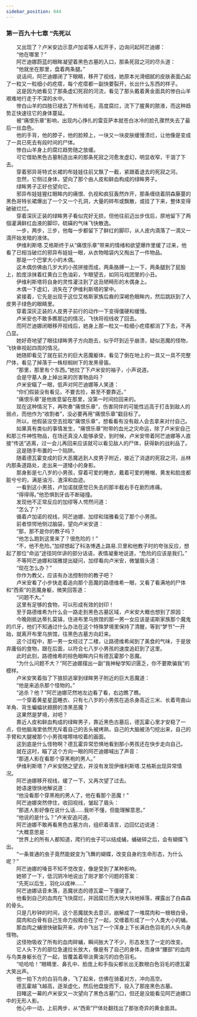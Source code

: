 ```yaml
---
sidebar_position: 644
---
```

### 第一百九十七章 “先死以  


　　又出现了？卢米安边示意卢加诺等人松开手，边询问起阿芒迪娜：  
　　“他在哪里？”  
　　阿芒迪娜蔚蓝的眼眸凝望着黑色古墓的入口，那条死寂之河的尽头道：  
　　“他就坐在那里，盘着两条腿。”  
　　说话间，阿芒迪娜闭了下眼睛，移开了视线，她原本光滑细腻的皮肤表面凸起了一粒又一粒细小的疙瘩，每个疙瘩都一副快要裂开，长出什么东西的样子。  
　　这是因为她看见了那条虚幻死寂的河流，看见了那头戴着黄金面具的惨白山羊艰难地行走于不深的水中。  
　　惨白山羊的四肢已褪去了所有绒毛，高度腐烂，流下了腥黄的脓液，而这种趋势正快速往它的身体蔓延。  
　　被“痛恨乐章”影响，出现内心挣扎的雷亚萨本就苍白冰冷的脸孔骤然失去了最后一丝血色。  
　　他的手背，他的脖子，他的脸颊上，一块又一块皮肤缓慢溃烂，让他像是变成了一具已死去有段时间的尸体。  
　　惨白山羊身上的腐烂趋势随之放缓。  
　　可它借助黑色古墓制造出来的那条死寂之河愈发虚幻，明显收窄，干涸了下去。  
　　穿着邪异哥特式长裙的布娃娃往前又飘了一截，紧跟着退去的死寂之河。  
　　忽然，它侧过身体，望向了那个由人皮和鲜血构成的绿眸男子。  
　　绿眸男子正好也望向它。  
　　邪异布娃娃猩红眼眸内的痛恨、仇视和疯狂轰然炸开，那条缠绕着阴森藤蔓的黑色哥特长裙爆出了一个又一个孔洞，大量的碎布或飘散，或挂了下来，整体变得破破烂烂。  
　　穿着深灰正装的绿眸男子看似完好无损，但他往前迈出步伐后，原地留下了两個灌满鲜红血液的脚印，硫磺的气味飞快散逸。  
　　一步，两步，三步，他每一步都留下了鲜红的脚印，从人皮内滴落了一滴又一滴开始发暗的液体。  
　　伊维利斯塔.艾格斯终于从“痛恨乐章”带来的情绪和欲望爆炸里缓了过来，他看了已相当破烂的邪异布娃娃一眼，从衣物暗袋内又掏出了一件物品。  
　　那是一个巴掌大小的木偶。  
　　这木偶仿佛由几岁大的小孩拼接而成，两条胳膊一上一下，两条腿到了屁股上，脸庞涂抹着红黄白三色油彩，乍眼望去，如同马戏团里的小丑。  
　　伊维利斯塔将自身的灵性灌注到了这丑陋畸形的木偶身上。  
　　木偶一下虚幻，消失在了伊维利斯塔的掌中。  
　　紧接着，它先是出现于这位艾格斯家族后裔的深褐色眼眸内，然后跳跃到了人皮男子绿色的眼睛里。  
　　穿着深灰正装的人皮男子前行的动作一下变得僵硬和缓慢。  
　　卢米安也不敢多瞧那边的情况，飞快将视线收了回去。  
　　而阿芒迪娜闭眼移开视线后，她身上那一粒又一粒细小疙瘩都消了下去，不再凸显。  
　　她好奇地望了眼往绿眸男子方向跑去，似乎吓到近乎崩溃，疑似恶魔的怪物，飞快审视起四周的情况。  
　　她随即看见了就在前方的巨大恶魔躯体，看见了倒在地上的一具又一具不完整尸体，看见了掉落于一株棕榈树下的发黑骨笛。  
　　“那里，那里有个东西。”她拉了下卢米安的袖子，小声说道。  
　　会是守墓人身上掉出来的厉害物品吗？  
　　卢米安瞄了一眼，低声对阿芒迪娜等人笑道：  
　　“你们假装没有看见，不要去捡，甚至不要靠近。”  
　　“痛恨乐章”是他故意留在那里，没第一时间捡回来的。  
　　现在这种情况下，再吹奏“痛恨乐章”，伤害同伴的可能性远高于打击到敌人的弱点，而他作为“收割者”，没必要再用“痛恨乐章”戳目标了。  
　　所以，他假装没空去拾取“痛恨乐章”，想看看有没有敌人会去拿来对付自己。  
　　如果真有类似的事情发生，“痛恨乐章”附带的血光之灾命运，除了卢米安自己和那三件神性物品，在场还真没人能够承受，到时候，卢米安带着阿芒迪娜等人直接“传送”逃离，过一会儿再回来应该就可以看见敌人的尸体，获得新的战利品了。  
　　这是随手布置的一个陷阱。  
　　随着德瓦霍变成的巨大恶魔逃到人皮男子附近，接近了消退的死寂之河，丛林内那条道路处，走出来一道矮小的身影。  
　　那身影是七八岁的小男孩，穿着可爱的睡衣，戴着可爱的睡帽，黄发和脸庞都脏兮兮的，满是油污、渣滓和血迹。  
　　一看到这小男孩，卢加诺就感觉已失去的那半截右手在剧烈疼痛。  
　　“得得得。”他恐惧到牙齿不断碰撞。  
　　发现他不正常反应的加缪等人愕然问道：  
　　“怎么了？”  
　　循着卢加诺的视线，阿芒迪娜、加缪和瑞雅看见了那个小男孩。  
　　前者惊愕地侧过脑袋，望向卢米安道：  
　　“那，那不是你的教子吗？  
　　“他怎么跑到这里来了？很危险的！”  
　　“不，他不危险。”加缪想起了科洛博遇上路易.贝里和他教子时的夸张反应，想起了那位“命运”途径同伴讲的部分话语，表情凝重地说道，“危险的应该是我们。”  
　　不等阿芒迪娜和瑞雅提出疑问，加缪看向卢米安，微皱眉头道：  
　　“现在怎么办？”  
　　你作为教父，应该有办法控制你的教子吧？  
　　卢米安看了小步快走着追向那个恶魔的路德维希一眼，又看了看满地的尸体和“西索”的恶魔身躯，微笑回答道：  
　　“问题不大。”  
　　这里有足够的食物，可以形成有效的封印！  
　　至于路德维希为什么会一路走到黑色古墓区域，卢米安大概也想到了原因：  
　　今晚刚抵达蒂扎莫镇，住进布里乌旅馆的那一男一女应该是诺斯家族那个魔鬼的爪牙，他们不知通过什么办法在这个特殊梦境里保持了清醒，等到“梦节”一开始，就离开布里乌旅馆，往黑色古墓方向赶来。  
　　这个过程中，那一男一女经过了二楼，让路德维希闻到了美食的气味，于是放弃庸俗的食物，跟在后面，以符合七八岁小男孩的速度追赶到了这里。  
　　此时此刻，路德维希的棕色眼眸内只有德瓦霍那个恶魔。  
　　“为什么问题不大？”阿芒迪娜摆出一副“我神秘学知识匮乏，你不要欺骗我”的模样。  
　　卢米安笑着指了下狼狈逃窜到绿眸男子附近的巨大恶魔道：  
　　“他是来追杀那个怪物的。”  
　　“追杀？他？”阿芒迪娜茫然地左边看了看，右边瞧了瞧。  
　　一个穿着黄星星蓝睡衣、只有七八岁的小男孩在追杀身高近三米、长着弯曲山羊角、背生蝙蝠状翅膀的漆黑恶魔？  
　　这果然是梦境，对吧？  
　　靠近人皮和鲜血构成的绿眸男子，靠近黑色古墓后，德瓦霍心里才安稳了一点，但他脑海里依然充斥着自己的舌头被烤熟，自己的大脑被汤勺挖出来，自己的手臂和大腿被那个小男孩喀嚓啃咬着的画面。  
　　这到底是什么怪物啊？德瓦霍异常恐惧地看到那小男孩还在快步走向自己。  
　　就在这时，瞄了这个方向一眼的阿芒迪娜喊出了声音：  
　　“那道人影在看那个穿黑袍的男人。”  
　　伊维利斯塔？卢米安随之望去，并没有发现伊维利斯塔.艾格斯出现异常情况。  
　　阿芒迪娜移开视线，缓了一下，又再次望了过去。  
　　她语速很快地解说道：  
　　“他没看那个穿黑袍的男人了，他在看那个恶魔！”  
　　阿芒迪娜突然停住，收回视线，皱起了眉头：  
　　“那道人影好像在说什么话……我听不懂，但能理解意思。”  
　　“他说的是什么？”卢米安追问道。  
　　阿芒迪娜不敢再看黑色古墓方向，组织着语言，边回忆边说道：  
　　“大概意思是：  
　　“世界上的所有人都知道，爬行的虫子可以结成蛹，蛹破碎之后，会有蝴蝶飞出。  
　　“一条普通的虫子竟然能蜕变为飞舞的蝴蝶，改变自身的生命形态，为什么呢？”  
　　阿芒迪娜的嗓音不知不觉改变，像是受到了某种影响。  
　　她顿了一下，低沉阴冷地说出了刚才那个问题的答案：  
　　“先死以后生，羽化以成神……”  
　　阿芒迪娜话音未落，恶魔状态的德瓦霍一下僵硬了。  
　　他看到自己的血肉在飞快腐烂，并因腐烂而大块大块地掉落，裸露出了白森森的骨头。  
　　只是几秒钟的时间，这个恶魔就失去意识，崩解成了一堆腐肉和一根根白骨。  
　　腐肉和白骨有自己生命力般糅合在了一起，交缠着形成了一个人类大小的蛹。  
　　那血肉之蛹很快破裂开来，内中飞出了一个浑身上下长满白色羽毛的人头鸟身怪物。  
　　这怪物吸收了所有的血肉碎蛹，瞬间胀大了不少，形态发生了一定的改变。  
　　它人头下方的部位急速拉长放大，像是有了自己的身体，而身体“腰部”的血肉与鸟类身躯长在了一起，皆覆盖着带淡黄油污的白色羽毛。  
　　“哈哈哈！”眼睛里、鼻孔中、脸庞上和手指尖都长出无数根白色羽毛的德瓦霍大笑出声。  
　　他一拍下方的白羽鸟身，飞了起来，仿佛在骑着对方，冲向高空。  
　　德瓦霍越飞越高，逐渐虚化，然后他盘旋而下，投入了那座黑色古墓。  
　　目睹这一幕的卢米安又一次望向了黑色古墓门口，但还是没能看见阿芒迪娜口中的无形人影。  
　　他心中一动，上前两步，从“西索”尸体处翻找出了那张奇异的黄金面具。  
